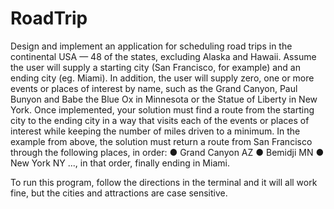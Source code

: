 # RoadTrip

Design and implement an application for scheduling road trips in the continental USA — 48 of the
states, excluding Alaska and Hawaii. Assume the user will supply a starting city (San Francisco, for
example) and an ending city (eg. Miami). In addition, the user will supply zero, one or more events or
places of interest by name, such as the Grand Canyon, Paul Bunyon and Babe the Blue Ox in
Minnesota or the Statue of Liberty in New York. Once implemented, your solution must find a route
from the starting city to the ending city in a way that visits each of the events or places of interest while
keeping the number of miles driven to a minimum. In the example from above, the solution must return
a route from San Francisco through the following places, in order:
● Grand Canyon AZ
● Bemidji MN
● New York NY
..., in that order, finally ending in Miami.

To run this program, follow the directions in the terminal and it will all work fine, but the cities and attractions are case sensitive.
